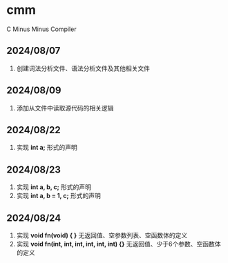 # cmm
C Minus Minus Compiler

## 2024/08/07
1. 创建词法分析文件、语法分析文件及其他相关文件

## 2024/08/09
1. 添加从文件中读取源代码的相关逻辑

## 2024/08/22
1. 实现 **int a;** 形式的声明

## 2024/08/23
1. 实现 **int a, b, c;** 形式的声明
2. 实现 **int a, b = 1, c;** 形式的声明

## 2024/08/24
1. 实现 **void fn(void) { }**  无返回值、空参数列表、空函数体的定义
2. 实现 **void fn(int, int, int, int, int, int) {}** 无返回值、少于6个参数、空函数体的定义
